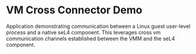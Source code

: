 # VM Cross Connector Demo

Application demonstrating communication between a Linux guest user-level process and a native seL4 component. This leverages cross vm communication channels established between the VMM and the seL4 component.

